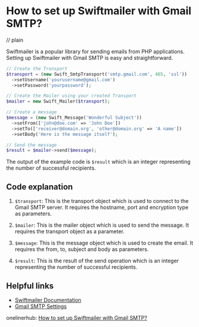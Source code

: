 # How to set up Swiftmailer with Gmail SMTP?
// plain

Swiftmailer is a popular library for sending emails from PHP applications. Setting up Swiftmailer with Gmail SMTP is easy and straightforward.

```php
// Create the Transport
$transport = (new Swift_SmtpTransport('smtp.gmail.com', 465, 'ssl'))
  ->setUsername('yourusername@gmail.com')
  ->setPassword('yourpassword');

// Create the Mailer using your created Transport
$mailer = new Swift_Mailer($transport);

// Create a message
$message = (new Swift_Message('Wonderful Subject'))
  ->setFrom(['john@doe.com' => 'John Doe'])
  ->setTo(['receiver@domain.org', 'other@domain.org' => 'A name'])
  ->setBody('Here is the message itself');

// Send the message
$result = $mailer->send($message);
```

The output of the example code is `$result` which is an integer representing the number of successful recipients.

## Code explanation


1. `$transport`: This is the transport object which is used to connect to the Gmail SMTP server. It requires the hostname, port and encryption type as parameters.

2. `$mailer`: This is the mailer object which is used to send the message. It requires the transport object as a parameter.

3. `$message`: This is the message object which is used to create the email. It requires the from, to, subject and body as parameters.

4. `$result`: This is the result of the send operation which is an integer representing the number of successful recipients.

## Helpful links

- [Swiftmailer Documentation](https://swiftmailer.symfony.com/docs/introduction.html)
- [Gmail SMTP Settings](https://support.google.com/a/answer/176600?hl=en)

onelinerhub: [How to set up Swiftmailer with Gmail SMTP?](https://onelinerhub.com/php-swiftmailer/how-to-set-up-swiftmailer-with-gmail-smtp)